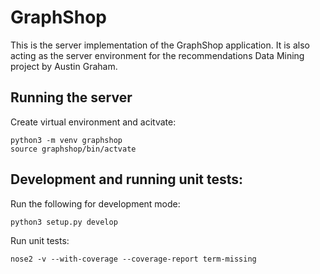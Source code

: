 # GraphShop
This is the server implementation of the GraphShop application.
It is also acting as the server environment for the recommendations
Data Mining project by Austin Graham.

## Running the server

Create virtual environment and acitvate:
```
python3 -m venv graphshop
source graphshop/bin/actvate
```

## Development and running unit tests:

Run the following for development mode:
```
python3 setup.py develop
```

Run unit tests:
```
nose2 -v --with-coverage --coverage-report term-missing
```

